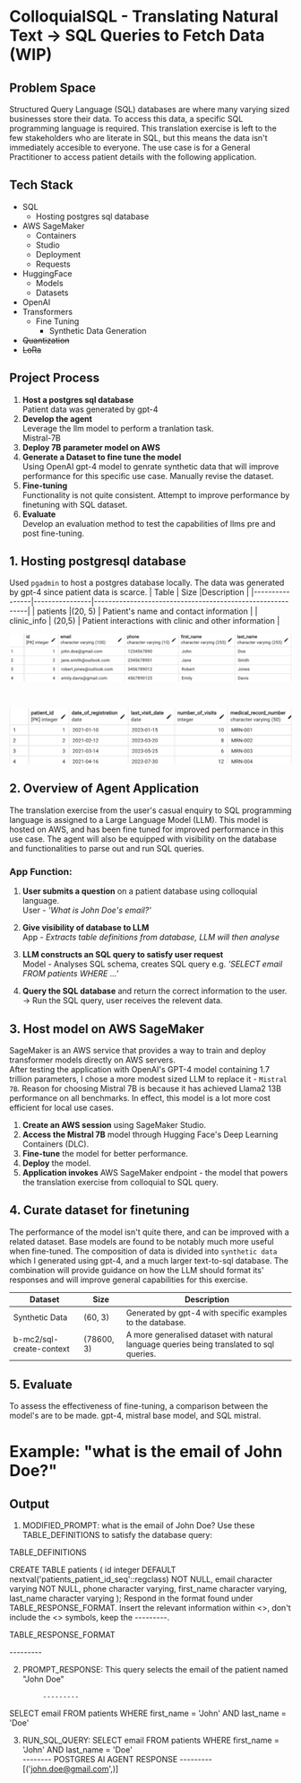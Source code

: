 # ColloquialSQL - Translating Natural Text → SQL Queries to Fetch Data (WIP)

## Problem Space
Structured Query Language (SQL) databases are where many varying sized businesses store their data. To access this data, a specific SQL programming language is required. This translation exercise is left to the few stakeholders who are literate in SQL, but this means the data isn't immediately accesible to everyone. The use case is for a General Practitioner to access patient details with the following application.

## Tech Stack
- SQL
    - Hosting postgres sql database
- AWS SageMaker
    - Containers
    - Studio
    - Deployment
    - Requests
- HuggingFace
    - Models
    - Datasets
- OpenAI
- Transformers
    - Fine Tuning
        - Synthetic Data Generation
- ~~Quantization~~
- ~~LoRa~~

## Project Process
1. **Host a postgres sql database**
<br>Patient data was generated by gpt-4
2. **Develop the agent**
<br>Leverage the llm model to perform a tranlation task.
<br> Mistral-7B
3. **Deploy 7B parameter model on AWS**
4. **Generate a Dataset to fine tune the model**
<br>Using OpenAI gpt-4 model to genrate synthetic data that will improve performance for this specific use case. Manually revise the dataset.
5. **Fine-tuning**
<br>Functionality is not quite consistent. Attempt to improve performance by finetuning with SQL dataset.
6. **Evaluate**
<br>Develop an evaluation method to test the capabilities of llms pre and post fine-tuning.


## 1. Hosting postgresql database
Used `pgadmin` to host a postgres database locally. The data was generated by gpt-4 since patient data is scarce.
| Table          | Size          |Description                                               |
|----------------|----------------|-----------------------------------------------------------|
| patients   |(20, 5) | Patient's name and contact information         |
| clinic_info | (20,5) | Patient interactions with clinic and other information     |
<br>

![patients](./assets/patients.png)

<br>

![clinic_info](./assets/clinic_info.png)

## 2. Overview of Agent Application
The translation exercise from the user's casual enquiry to SQL programming language is assigned to a Large Language Model (LLM). This model is hosted on AWS, and has been fine tuned for improved performance in this use case. The agent will also be equipped with visibility on the database and functionalities to parse out and run SQL queries.

### App Function:
1. **User submits a question** on a patient database using colloquial language.
<br>User - *'What is John Doe's email?'*

2. **Give visibility of database to LLM**
<br>App - *Extracts table definitions from database, LLM will then analyse*

3. **LLM constructs an SQL query to satisfy user request**
<br> Model - Analyses SQL schema, creates SQL query e.g.
*'SELECT email FROM patients WHERE ...'*

4. **Query the SQL database** and return the correct information to the user.
<br> → Run the SQL query, user receives the relevent data.




## 3. Host model on AWS SageMaker
SageMaker is an AWS service that provides a way to train and deploy transformer models directly on AWS servers. <br> After testing the application with OpenAI's GPT-4 model containing 1.7 trillion parameters, I chose a more modest sized LLM to replace it - `Mistral 7B`. Reason for choosing Mistral 7B is because it has achieved Llama2 13B performance on all benchmarks. In effect, this model is a lot more cost efficient for local use cases. 

1. **Create an AWS session** using SageMaker Studio.
2. **Access the Mistral 7B** model through Hugging Face's Deep Learning Containers (DLC).
3. **Fine-tune** the model for better performance.
4. **Deploy** the model.
5. **Application invokes** AWS SageMaker endpoint - the model that powers the translation exercise from colloquial to SQL query. 





## 4. Curate dataset for finetuning
The performance of the model isn't quite there, and can be improved with a related dataset. Base models are found to be notably much more useful when fine-tuned. The composition of data is divided into `synthetic data` which I generated using gpt-4, and a much larger text-to-sql database. The combination will provide guidance on how the LLM should format its' responses and will improve general capabilities for this exercise.

| Dataset                | Size | Description |
|------------------------|------|-------------|
| Synthetic Data         | (60, 3)     | Generated by gpt-4 with specific examples to the database.            |
| b-mc2/sql-create-context | (78600, 3)     | A more generalised dataset with natural language queries being translated to sql queries.            |

## 5. Evaluate
To assess the effectiveness of fine-tuning, a comparison between the model's are to be made. gpt-4, mistral base model, and SQL mistral.

# Example: "what is the email of John Doe?"

## Output
1. MODIFIED_PROMPT: what is the email of John Doe? Use these TABLE_DEFINITIONS to satisfy the database query:

TABLE_DEFINITIONS

CREATE TABLE patients (
    id integer DEFAULT nextval('patients_patient_id_seq'::regclass) NOT NULL,
    email character varying NOT NULL,
    phone character varying,
    first_name character varying,
    last_name character varying
); Respond in the format found under TABLE_RESPONSE_FORMAT. Insert the relevant information within <>, don't include the <> symbols, keep the ---------.

TABLE_RESPONSE_FORMAT

<insert an explanation of the sql query as raw text here>
 ---------
<insert sql query exclusively as raw text here>
            
2. PROMPT_RESPONSE: This query selects the email of the patient named "John Doe"

            ---------
SELECT email FROM patients WHERE first_name = 'John' AND last_name = 'Doe'
            
3. RUN_SQL_QUERY: SELECT email FROM patients WHERE first_name = 'John' AND last_name = 'Doe'
<br>-------- POSTGRES AI AGENT RESPONSE ---------<br>
[('john.doe@gmail.com',)]


